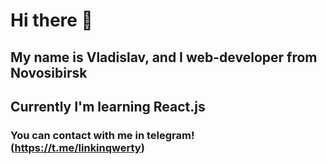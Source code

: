 # Hi there 👋
## My name is Vladislav, and I web-developer from Novosibirsk
## Currently I'm learning React.js
### You can contact with me in telegram! (https://t.me/linkinqwerty)

